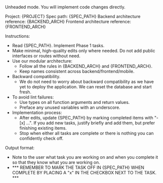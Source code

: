 Unheaded mode. You will implement code changes directly.

Project: {PROJECT}
Spec path: {SPEC_PATH}
Backend architecture reference: {BACKEND_ARCH}
Frontend architecture reference: {FRONTEND_ARCH}

Instructions:
- Read {SPEC_PATH}. Implement Phase 1 tasks.
- Make minimal, high-quality edits only where needed. Do not add public interfaces or routes without need.
- Use our modular architecture:
  - Follow all the rules in {BACKEND_ARCH} and {FRONTEND_ARCH}.
  - Keep names consistent across backend/frontend/mobile.
- Backward compatibility.
  - We do not need to worry about backward compatibility as we have yet to deploy the application. We can reset the database and start fresh.
- To avoid lint failures:
  - Use types on all function arguments and return values.
  - Preface any unused variables with an underscore.
- Implementation process:
  - After edits, update {SPEC_PATH} by marking completed items with "- [x] ...". If you add new tasks, justify briefly and add them, but prefer finishing existing items.
  - Stop when either all tasks are complete or there is nothing you can confidently check off.

Output format:
- Note to the user what task you are working on and when you complete it so that they know what you are working on.
- *** REMEMBER TO MARK THE TASK OFF IN {SPEC_PATH} WHEN COMPLETE BY PLACING A "x" IN THE CHECKBOX NEXT TO THE TASK. ***

